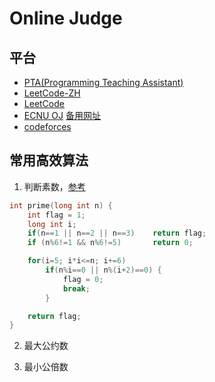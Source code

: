 # Online Judge

## 平台
- [PTA(Programming Teaching Assistant)](https://pintia.cn/)
- [LeetCode-ZH](https://leetcode-cn.com/)
- [LeetCode](https://leetcode.com/)
- [ECNU OJ](https://acm.ecnu.edu.cn/) [备用网址](https://eoj.i64d.com/)
- [codeforces](http://codeforces.com/)

## 常用高效算法
1. 判断素数，[参考](https://blog.csdn.net/huang_miao_xin/article/details/51331710)
```c
int prime(long int n) {
    int flag = 1;
    long int i;
    if(n==1 || n==2 || n==3)    return flag;
    if (n%6!=1 && n%6!=5)       return 0;

    for(i=5; i*i<=n; i+=6)
        if(n%i==0 || n%(i+2)==0) {
            flag = 0;
            break;
        }

    return flag;
}
```

2. 最大公约数

3. 最小公倍数